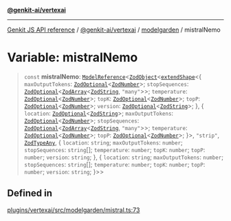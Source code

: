[**@genkit-ai/vertexai**](../../README.md)

***

[Genkit JS API reference](../../../../README.md) / [@genkit-ai/vertexai](../../README.md) / [modelgarden](../README.md) / mistralNemo

# Variable: mistralNemo

> `const` **mistralNemo**: [`ModelReference`](../../../../genkit/interfaces/ModelReference.md)\<[`ZodObject`](../../../../genkit/namespaces/z/classes/ZodObject.md)\<[`extendShape`](../../../../genkit/namespaces/z/namespaces/objectUtil/type-aliases/extendShape.md)\<\{ `maxOutputTokens`: [`ZodOptional`](../../../../genkit/namespaces/z/classes/ZodOptional.md)\<[`ZodNumber`](../../../../genkit/namespaces/z/classes/ZodNumber.md)\>; `stopSequences`: [`ZodOptional`](../../../../genkit/namespaces/z/classes/ZodOptional.md)\<[`ZodArray`](../../../../genkit/namespaces/z/classes/ZodArray.md)\<[`ZodString`](../../../../genkit/namespaces/z/classes/ZodString.md), `"many"`\>\>; `temperature`: [`ZodOptional`](../../../../genkit/namespaces/z/classes/ZodOptional.md)\<[`ZodNumber`](../../../../genkit/namespaces/z/classes/ZodNumber.md)\>; `topK`: [`ZodOptional`](../../../../genkit/namespaces/z/classes/ZodOptional.md)\<[`ZodNumber`](../../../../genkit/namespaces/z/classes/ZodNumber.md)\>; `topP`: [`ZodOptional`](../../../../genkit/namespaces/z/classes/ZodOptional.md)\<[`ZodNumber`](../../../../genkit/namespaces/z/classes/ZodNumber.md)\>; `version`: [`ZodOptional`](../../../../genkit/namespaces/z/classes/ZodOptional.md)\<[`ZodString`](../../../../genkit/namespaces/z/classes/ZodString.md)\>; \}, \{ `location`: [`ZodOptional`](../../../../genkit/namespaces/z/classes/ZodOptional.md)\<[`ZodString`](../../../../genkit/namespaces/z/classes/ZodString.md)\>; `maxOutputTokens`: [`ZodOptional`](../../../../genkit/namespaces/z/classes/ZodOptional.md)\<[`ZodNumber`](../../../../genkit/namespaces/z/classes/ZodNumber.md)\>; `stopSequences`: [`ZodOptional`](../../../../genkit/namespaces/z/classes/ZodOptional.md)\<[`ZodArray`](../../../../genkit/namespaces/z/classes/ZodArray.md)\<[`ZodString`](../../../../genkit/namespaces/z/classes/ZodString.md), `"many"`\>\>; `temperature`: [`ZodOptional`](../../../../genkit/namespaces/z/classes/ZodOptional.md)\<[`ZodNumber`](../../../../genkit/namespaces/z/classes/ZodNumber.md)\>; `topP`: [`ZodOptional`](../../../../genkit/namespaces/z/classes/ZodOptional.md)\<[`ZodNumber`](../../../../genkit/namespaces/z/classes/ZodNumber.md)\>; \}\>, `"strip"`, [`ZodTypeAny`](../../../../genkit/namespaces/z/type-aliases/ZodTypeAny.md), \{ `location`: `string`; `maxOutputTokens`: `number`; `stopSequences`: `string`[]; `temperature`: `number`; `topK`: `number`; `topP`: `number`; `version`: `string`; \}, \{ `location`: `string`; `maxOutputTokens`: `number`; `stopSequences`: `string`[]; `temperature`: `number`; `topK`: `number`; `topP`: `number`; `version`: `string`; \}\>\>

## Defined in

[plugins/vertexai/src/modelgarden/mistral.ts:73](https://github.com/firebase/genkit/blob/286538acadb0c266800cfa4edc099546226d5af8/js/plugins/vertexai/src/modelgarden/mistral.ts#L73)
